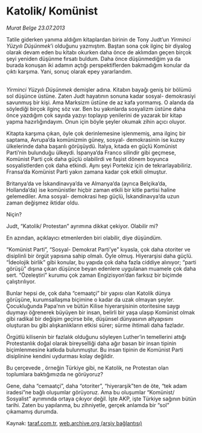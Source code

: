 # Katolik/ Komünist

*Murat Belge 23.07.2013*

<div class="yazi"><p>Tatile giderken yanıma aldığım kitaplardan birinin de Tony Judt’un <i>Yirminci Yüzyılı Düşünmek</i>’i olduğunu yazmıştım. Baştan sona çok ilginç bir diyalog olarak devam eden bu kitabı okurken daha önce de aklımdan geçen birçok şeyi yeniden düşünme fırsatı buldum. Daha önce düşünmediğim ya da burada konuşan iki adamın açtığı perspektiflerden bakmadığım konular da çıktı karşıma. Yani, sonuç olarak epey yararlandım.</p>
<p><i><br/>Yirminci Yüzyılı Düşünmek</i> demişler adına. Kitabın bayağı geniş bir bölümü sol düşünce üstüne. Zaten Judt hayatının sonuna kadar sosyal- demokrasiyi savunmuş bir kişi. Ama Marksizm üstüne de az kafa yormamış. O alanda da söylediği birçok ilginç söz var. Ben bu yakınlarda sosyalizm üstüne daha önce yazdığım çok sayıda yazıyı toplayıp yenilerini de yazarak bir kitap yapma hazırlığındayım. Onun için böyle şeyler okumak zihin açıcı oluyor.</p>
<p>Kitapta karşıma çıkan, öyle çok derinlemesine işlenmemiş, ama ilginç bir saptama, Avrupa’da komünizmin güney, sosyal- demokrasinin ise kuzey ülkelerinde daha başarılı görüşüydü. İtalya, kıtada en güçlü Komünist Parti’nin bulunduğu ülkeydi. İspanya’da Franco silindir gibi geçmese, Komünist Parti çok daha güçlü olabilirdi  ve faşist dönem boyunca sosyalistlerden çok daha etkindi. Aynı şeyi Portekiz için de tekrarlayabiliriz. Fransa’da Komünist Parti yakın zamana kadar çok etkili olmuştur.</p>
<p>Britanya’da ve İskandinavya’da ve Almanya’da (ayrıca Belçika’da, Hollanda’da) ise komünistler hiçbir zaman etkili bir kitle partisi haline gelemediler. Ama sosyal- demokrasi hep güçlü, İskandinavya’da uzun zaman değişmez iktidar oldu.</p>
<p>Niçin?</p>
<p>Judt, “Katolik/ Protestan” ayrımına dikkat çekiyor. Olabilir mi?</p>
<p>En azından, açıklayıcı etmenlerden biri olabilir, diye düşündüm.</p>
<p>“Komünist Parti”, “Sosyal- Demokrat Parti’ye” kıyasla, çok daha otoriter ve disiplinli bir örgüt yapısına sahip olmalı. Öyle olmuş. Hiyerarşisi daha güçlü. “İdeolojik birlik” gibi konular, bu yapıda çok daha fazla ciddiye alınıyor; “parti görüşü” dışına çıkan düşünce beyan edenlere uygulanan muamele çok daha sert. “Özeleştiri” kurumu çok zaman Engizisyon’dan farksız bir biçimde çalıştırılıyor.</p>
<p>Bunlar hepsi de, çok daha “cemaatçi” bir yapısı olan Katolik dünya görüşüne, kurumsallaşma biçimine o kadar da uzak olmayan şeyler. Çocukluğunda Papa’nın ve bütün Kilise hiyerarşisinin otoritesine saygı duymayı öğrenerek büyüyen bir insan, belirli bir yaşa ulaşıp Komünist olmak gibi radikal bir değişim geçirse bile, düşünsel dünyasının altyapısını oluşturan bu gibi alışkanlıkların etkisi sürer; sürme ihtimali daha fazladır.</p>
<p>Örgütlü kilisenin bir fazlalık olduğunu söyleyen Luther’in temellerini attığı Protestanlık doğal olarak bireyselliği daha ağır basan bir insan tipinin biçimlenmesine katkıda bulunmuştur. Bu insan tipinin de Komünist Parti disiplinine kendini uydurması kolay değildir.</p>
<p>Bu çerçevede , örneğin Türkiye gibi, ne Katolik, ne Protestan olan toplumlara baktığımızda ne görüyoruz?</p>
<p>Gene, daha “cemaatçi”, daha “otoriter”, “hiyerarşik”ten de öte, “tek adam iradesi”ne bağlı oluşumlar görüyoruz. Ama bu oluşumlar “Komünist/ Sosyalist” ayrımında ortaya çıkıyor değil. İşte AKP, işte Türkiye sağının bütün tarihi. Zaten bu yapılanma, bu zihniyetle, gerçek anlamda bir “sol” çıkamamış durumda.</p>
</div>

Kaynak: [taraf.com.tr](http://www.taraf.com.tr:80/murat-belge/makale-katolik-komunist.htm), [web.archive.org (arşiv bağlantısı)](http://web.archive.org/web/20130726012731/http://www.taraf.com.tr:80/murat-belge/makale-katolik-komunist.htm)
